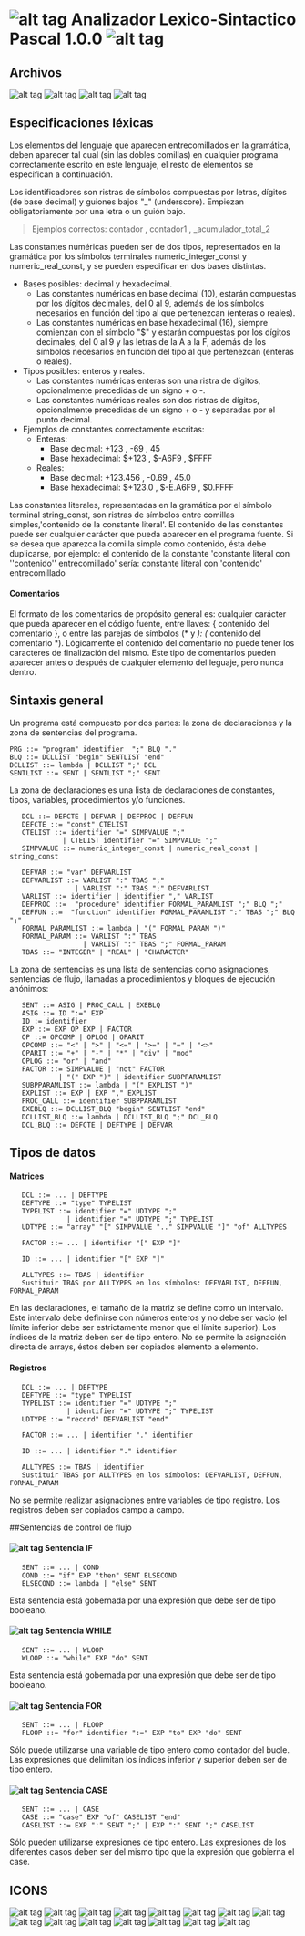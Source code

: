 ![alt tag](http://icons.iconarchive.com/icons/fatcow/farm-fresh/32/page-white-code-red-icon.png) Analizador Lexico-Sintactico Pascal  1.0.0 ![alt tag](http://icons.iconarchive.com/icons/fatcow/farm-fresh/32/flag-spain-icon.png)
=========================================
Archivos  
------------------------
![alt tag](http://icons.iconarchive.com/icons/fatcow/farm-fresh/32/file-extension-bat-icon.png)
![alt tag](http://icons.iconarchive.com/icons/fatcow/farm-fresh/32/file-extension-html-icon.png)
![alt tag](http://icons.iconarchive.com/icons/fatcow/farm-fresh/32/file-extension-jar-icon.png)
![alt tag](http://icons.iconarchive.com/icons/fatcow/farm-fresh/32/file-extension-txt-icon.png)

Especificaciones léxicas  
------------------------

Los elementos del lenguaje que aparecen entrecomillados en la gramática, deben aparecer tal cual (sin las dobles comillas) en cualquier programa correctamente escrito en este lenguaje, el resto de elementos se especifican a continuación.

Los identificadores son ristras de símbolos compuestas por letras, dígitos (de base decimal) y guiones bajos "_" (underscore). Empiezan obligatoriamente por una letra o un guión bajo. 
> Ejemplos correctos: contador , contador1 , _acumulador_total_2

Las constantes numéricas pueden ser de dos tipos, representados en la gramática por los símbolos terminales numeric_integer_const y numeric_real_const, y se pueden especificar en dos bases distintas.

* Bases posibles: decimal y hexadecimal.
	- Las constantes numéricas en base decimal (10), estarán compuestas por los dígitos decimales, del 0 al 9, además de los         símbolos necesarios en función del tipo al que pertenezcan (enteras o reales).
	- Las constantes numéricas en base hexadecimal (16), siempre comienzan con el símbolo "$" y estarán compuestas por los dígitos decimales, del 0 al 9 y las letras de la A a la F, además de los símbolos necesarios en función del tipo al que pertenezcan           (enteras o reales).
* Tipos posibles: enteros y reales.
	- Las constantes numéricas enteras son una ristra de dígitos, opcionalmente precedidas de un signo + o -.
	- Las constantes numéricas reales son dos ristras de dígitos, opcionalmente precedidas de un signo + o - y separadas por el punto decimal.
* Ejemplos de constantes correctamente escritas:
	- Enteras:
	  - Base decimal: +123 , -69 , 45
	  - Base hexadecimal: $+123 , $-A6F9 , $FFFF
	- Reales:
	  - Base decimal: +123.456 , -0.69 , 45.0
	  - Base hexadecimal: $+123.0 , $-E.A6F9 , $0.FFFF
         
Las constantes literales, representadas en la gramática por el símbolo terminal string_const, son ristras de símbolos entre comillas simples,'contenido de la constante literal'. El contenido de las constantes puede ser cualquier carácter que pueda aparecer en el programa fuente. Si se desea que aparezca la comilla simple como contenido, ésta debe duplicarse, por ejemplo: el contenido de la constante 'constante literal con ''contenido'' entrecomillado' sería: constante literal con 'contenido' entrecomillado

#### Comentarios

El formato de los comentarios de propósito general es: cualquier carácter que pueda aparecer en el código fuente, entre llaves: { contenido del comentario }, o entre las parejas de símbolos (* y *): (* contenido del comentario *). Lógicamente el contenido del comentario no puede tener los caracteres de finalización del mismo. Este tipo de comentarios pueden aparecer antes o después de cualquier elemento del leguaje, pero nunca dentro.

Sintaxis general
----------------

Un programa está compuesto por dos partes: la zona de declaraciones y la zona de sentencias del programa.
   ```
   PRG ::= "program" identifier  ";" BLQ "."
   BLQ ::= DCLLIST "begin" SENTLIST "end"
   DCLLIST ::= lambda | DCLLIST ";" DCL
   SENTLIST ::= SENT | SENTLIST ";" SENT   
   ```
La zona de declaraciones es una lista de declaraciones de constantes, tipos, variables, procedimientos y/o funciones.
```
   DCL ::= DEFCTE | DEFVAR | DEFPROC | DEFFUN
   DEFCTE ::= "const" CTELIST
   CTELIST ::= identifier "=" SIMPVALUE ";"
             | CTELIST identifier "=" SIMPVALUE ";"
   SIMPVALUE ::= numeric_integer_const | numeric_real_const | string_const

   DEFVAR ::= "var" DEFVARLIST 
   DEFVARLIST ::= VARLIST ":" TBAS ";"
                | VARLIST ":" TBAS ";" DEFVARLIST
   VARLIST ::= identifier | identifier "," VARLIST
   DEFPROC ::=  "procedure" identifier FORMAL_PARAMLIST ";" BLQ ";" 
   DEFFUN ::=  "function" identifier FORMAL_PARAMLIST ":" TBAS ";" BLQ ";" 
   FORMAL_PARAMLIST ::= lambda | "(" FORMAL_PARAM ")" 
   FORMAL_PARAM ::= VARLIST ":" TBAS 
                  | VARLIST ":" TBAS ";" FORMAL_PARAM
   TBAS ::= "INTEGER" | "REAL" | "CHARACTER"
   ```
La zona de sentencias es una lista de sentencias como asignaciones, sentencias de flujo, llamadas a procedimientos y bloques de ejecución anónimos:
```
   SENT ::= ASIG | PROC_CALL | EXEBLQ
   ASIG ::= ID ":=" EXP 
   ID := identifier
   EXP ::= EXP OP EXP | FACTOR 
   OP ::= OPCOMP | OPLOG | OPARIT 
   OPCOMP ::= "<" | ">" | "<=" | ">=" | "=" | "<>"
   OPARIT ::= "+" | "-" | "*" | "div" | "mod"
   OPLOG ::= "or" | "and"
   FACTOR ::= SIMPVALUE | "not" FACTOR 
            | "(" EXP ")" | identifier SUBPPARAMLIST
   SUBPPARAMLIST ::= lambda | "(" EXPLIST ")"
   EXPLIST ::= EXP | EXP "," EXPLIST
   PROC_CALL ::= identifier SUBPPARAMLIST
   EXEBLQ ::= DCLLIST_BLQ "begin" SENTLIST "end" 
   DCLLIST_BLQ ::= lambda | DCLLIST_BLQ ";" DCL_BLQ
   DCL_BLQ ::= DEFCTE | DEFTYPE | DEFVAR
```  

## Tipos de datos

#### Matrices
```
   DCL ::= ... | DEFTYPE
   DEFTYPE ::= "type" TYPELIST 
   TYPELIST ::= identifier "=" UDTYPE ";"
              | identifier "=" UDTYPE ";" TYPELIST
   UDTYPE ::= "array" "[" SIMPVALUE ".." SIMPVALUE "]" "of" ALLTYPES
   
   FACTOR ::= ... | identifier "[" EXP "]"
   
   ID ::= ... | identifier "[" EXP "]"

   ALLTYPES ::= TBAS | identifier
   Sustituir TBAS por ALLTYPES en los símbolos: DEFVARLIST, DEFFUN, FORMAL_PARAM
```   
En las declaraciones, el tamaño de la matriz se define como un intervalo. Este intervalo debe definirse con números enteros y no debe ser vacío (el límite inferior debe ser estrictamente menor que el límite superior). Los índices de la matriz deben ser de tipo entero. No se permite la asignación directa de arrays, éstos deben ser copiados elemento a elemento.

#### Registros
```
   DCL ::= ... | DEFTYPE
   DEFTYPE ::= "type" TYPELIST 
   TYPELIST ::= identifier "=" UDTYPE ";"
              | identifier "=" UDTYPE ";" TYPELIST
   UDTYPE ::= "record" DEFVARLIST "end"
   
   FACTOR ::= ... | identifier "." identifier

   ID ::= ... | identifier "." identifier

   ALLTYPES ::= TBAS | identifier
   Sustituir TBAS por ALLTYPES en los símbolos: DEFVARLIST, DEFFUN, FORMAL_PARAM
```   
No se permite realizar asignaciones entre variables de tipo registro. Los registros deben ser copiados campo a campo.

##Sentencias de control de flujo

#### ![alt tag](http://icons.iconarchive.com/icons/fatcow/farm-fresh/32/arrow-branch-icon.png) Sentencia IF
```
   SENT ::= ... | COND
   COND ::= "if" EXP "then" SENT ELSECOND
   ELSECOND ::= lambda | "else" SENT
```
Esta sentencia está gobernada por una expresión que debe ser de tipo booleano.

#### ![alt tag](http://icons.iconarchive.com/icons/fatcow/farm-fresh/32/arrow-refresh-icon.png) Sentencia WHILE
```
   SENT ::= ... | WLOOP
   WLOOP ::= "while" EXP "do" SENT 
```
Esta sentencia está gobernada por una expresión que debe ser de tipo booleano.

#### ![alt tag](http://icons.iconarchive.com/icons/fatcow/farm-fresh/32/arrow-refresh-icon.png) Sentencia FOR
```
   SENT ::= ... | FLOOP
   FLOOP ::= "for" identifier ":=" EXP "to" EXP "do" SENT
```
Sólo puede utilizarse una variable de tipo entero como contador del bucle. Las expresiones que delimitan los índices inferior y superior deben ser de tipo entero.

#### ![alt tag](http://icons.iconarchive.com/icons/fatcow/farm-fresh/32/arrow-divide-icon.png) Sentencia CASE
```
   SENT ::= ... | CASE
   CASE ::= "case" EXP "of" CASELIST "end"
   CASELIST ::= EXP ":" SENT ";" | EXP ":" SENT ";" CASELIST
```
Sólo pueden utilizarse expresiones de tipo entero. Las expresiones de los diferentes casos deben ser del mismo tipo que la expresión que gobierna el case.

ICONS
-----
![alt tag](http://icons.iconarchive.com/icons/fatcow/farm-fresh/32/chart-organisation-icon.png)
![alt tag](http://icons.iconarchive.com/icons/fatcow/farm-fresh/32/cog-icon.png)
![alt tag](http://icons.iconarchive.com/icons/fatcow/farm-fresh/32/data-sort-icon.png)
![alt tag](http://icons.iconarchive.com/icons/fatcow/farm-fresh/32/document-comments-icon.png)
![alt tag](http://icons.iconarchive.com/icons/fatcow/farm-fresh/32/document-num-icon.png)
![alt tag](http://icons.iconarchive.com/icons/fatcow/farm-fresh/32/edit-diff-icon.png)
![alt tag](http://icons.iconarchive.com/icons/fatcow/farm-fresh/32/flex-icon.png)
![alt tag](http://icons.iconarchive.com/icons/fatcow/farm-fresh/32/layer-icon.png)
![alt tag](http://icons.iconarchive.com/icons/fatcow/farm-fresh/32/legend-icon.png)
![alt tag](http://icons.iconarchive.com/icons/fatcow/farm-fresh/32/page-code-icon.png)
![alt tag](http://icons.iconarchive.com/icons/fatcow/farm-fresh/32/scripts-icon.png)
![alt tag](http://icons.iconarchive.com/icons/fatcow/farm-fresh/32/spellcheck-icon.png)
![alt tag](http://icons.iconarchive.com/icons/fatcow/farm-fresh/32/tag-icon.png)
![alt tag](http://icons.iconarchive.com/icons/fatcow/farm-fresh/32/text-icon.png)
![alt tag](http://icons.iconarchive.com/icons/fatcow/farm-fresh/32/tick-icon.png)

